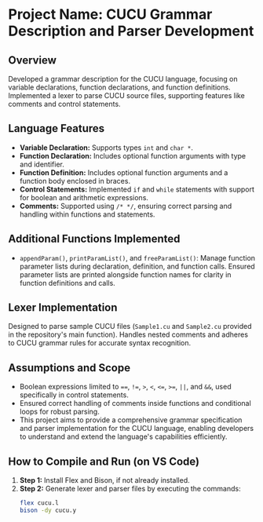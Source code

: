 # Project Name: CUCU Grammar Description and Parser Development

## Overview
Developed a grammar description for the CUCU language, focusing on variable declarations, function declarations, and function definitions. Implemented a lexer to parse CUCU source files, supporting features like comments and control statements.

## Language Features
- **Variable Declaration:** Supports types `int` and `char *`.
- **Function Declaration:** Includes optional function arguments with type and identifier.
- **Function Definition:** Includes optional function arguments and a function body enclosed in braces.
- **Control Statements:** Implemented `if` and `while` statements with support for boolean and arithmetic expressions.
- **Comments:** Supported using `/* */`, ensuring correct parsing and handling within functions and statements.

## Additional Functions Implemented
- `appendParam()`, `printParamList()`, and `freeParamList()`: Manage function parameter lists during declaration, definition, and function calls. Ensured parameter lists are printed alongside function names for clarity in function definitions and calls.

## Lexer Implementation
Designed to parse sample CUCU files (`Sample1.cu` and `Sample2.cu` provided in the repository's main function). Handles nested comments and adheres to CUCU grammar rules for accurate syntax recognition.

## Assumptions and Scope
- Boolean expressions limited to `==`, `!=`, `>`, `<`, `<=`, `>=`, `||`, and `&&`, used specifically in control statements.
- Ensured correct handling of comments inside functions and conditional loops for robust parsing.
- This project aims to provide a comprehensive grammar specification and parser implementation for the CUCU language, enabling developers to understand and extend the language's capabilities efficiently.

## How to Compile and Run (on VS Code)
1. **Step 1:** Install Flex and Bison, if not already installed.
2. **Step 2:** Generate lexer and parser files by executing the commands:
   ```bash
   flex cucu.l
   bison -dy cucu.y
